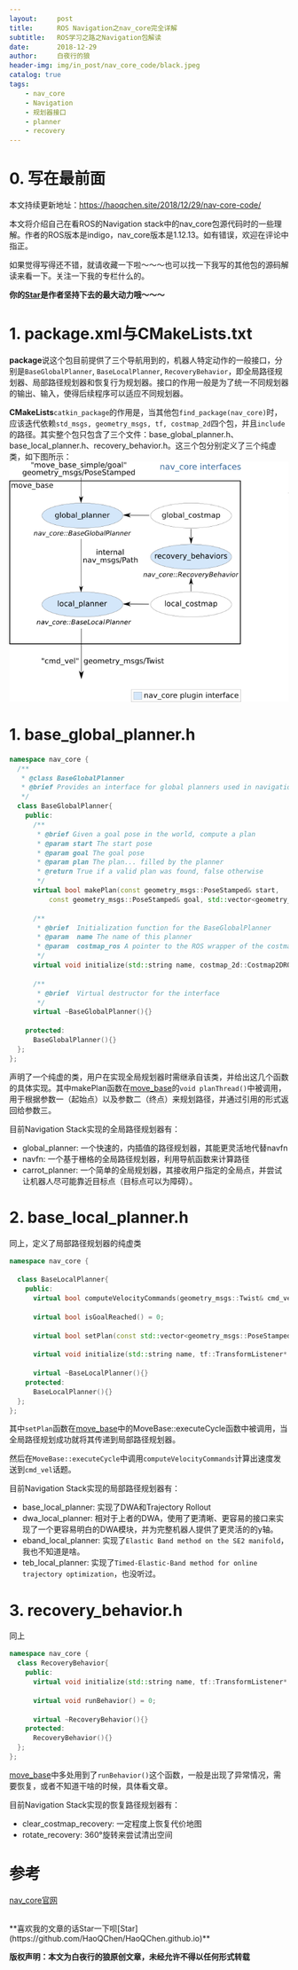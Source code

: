 ```yaml
---
layout:     post
title:      ROS Navigation之nav_core完全详解
subtitle:   ROS学习之路之Navigation包解读
date:       2018-12-29
author:     白夜行的狼
header-img: img/in_post/nav_core_code/black.jpeg
catalog: true
tags:
    - nav_core
    - Navigation
    - 规划器接口
    - planner
    - recovery
--- 
```


# <a id="0">0. 写在最前面<a/>
本文持续更新地址：<https://haoqchen.site/2018/12/29/nav-core-code/>

本文将介绍自己在看ROS的Navigation stack中的nav\_core包源代码时的一些理解。作者的ROS版本是indigo，nav\_core版本是1.12.13。如有错误，欢迎在评论中指正。

如果觉得写得还不错，就请收藏一下啦～～～也可以找一下我写的其他包的源码解读来看一下。关注一下我的专栏什么的。

**你的[Star](https://github.com/HaoQChen/HaoQChen.github.io)是作者坚持下去的最大动力哦～～～**

# <a id="1">1. package.xml与CMakeLists.txt<a/>
**package**说这个包目前提供了三个导航用到的，机器人特定动作的一般接口，分别是`BaseGlobalPlanner`, `BaseLocalPlanner`, `RecoveryBehavior`，即全局路径规划器、局部路径规划器和恢复行为规划器。接口的作用一般是为了统一不同规划器的输出、输入，使得后续程序可以适应不同规划器。

**CMakeLists**`catkin_package`的作用是，当其他包`find_package(nav_core)`时，应该迭代依赖`std_msgs, geometry_msgs, tf, costmap_2d`四个包，并且`include`的路径。其实整个包只包含了三个文件：base\_global\_planner.h、base\_local\_planner.h、recovery\_behavior.h。这三个包分别定义了三个纯虚类，如下图所示：
![move_base_interfaces](/img/in_post/nav_core_code/move_base_interfaces.png)

# <a id="1">1. base\_global\_planner.h<a/> 
```cpp
namespace nav_core {
  /**
   * @class BaseGlobalPlanner
   * @brief Provides an interface for global planners used in navigation. All global planners written as plugins for the navigation stack must adhere to this interface.
   */
  class BaseGlobalPlanner{
    public:
      /**
       * @brief Given a goal pose in the world, compute a plan
       * @param start The start pose 
       * @param goal The goal pose 
       * @param plan The plan... filled by the planner
       * @return True if a valid plan was found, false otherwise
       */
      virtual bool makePlan(const geometry_msgs::PoseStamped& start, 
          const geometry_msgs::PoseStamped& goal, std::vector<geometry_msgs::PoseStamped>& plan) = 0;

      /**
       * @brief  Initialization function for the BaseGlobalPlanner
       * @param  name The name of this planner
       * @param  costmap_ros A pointer to the ROS wrapper of the costmap to use for planning
       */
      virtual void initialize(std::string name, costmap_2d::Costmap2DROS* costmap_ros) = 0;

      /**
       * @brief  Virtual destructor for the interface
       */
      virtual ~BaseGlobalPlanner(){}

    protected:
      BaseGlobalPlanner(){}
  };
};
```
声明了一个纯虚的类，用户在实现全局规划器时需继承自该类，并给出这几个函数的具体实现。其中makePlan函数在[move_base](https://haoqchen.site/2018/11/27/move-base-code/)的`void planThread()`中被调用，用于根据参数一（起始点）以及参数二（终点）来规划路径，并通过引用的形式返回给参数三。

目前Navigation Stack实现的全局路径规划器有：  
* global_planner: 一个快速的，内插值的路径规划器，其能更灵活地代替navfn
* navfn: 一个基于栅格的全局路径规划器，利用导航函数来计算路径
* carrot\_planner: 一个简单的全局规划器，其接收用户指定的全局点，并尝试让机器人尽可能靠近目标点（目标点可以为障碍）。

# <a id="2">2. base\_local\_planner.h<a/> 
同上，定义了局部路径规划器的纯虚类
```cpp
namespace nav_core {
 
  class BaseLocalPlanner{
    public:
      virtual bool computeVelocityCommands(geometry_msgs::Twist& cmd_vel) = 0;
      
      virtual bool isGoalReached() = 0;
      
      virtual bool setPlan(const std::vector<geometry_msgs::PoseStamped>& plan) = 0;
     
      virtual void initialize(std::string name, tf::TransformListener* tf, costmap_2d::Costmap2DROS* costmap_ros) = 0;

      virtual ~BaseLocalPlanner(){}
    protected:
      BaseLocalPlanner(){}
  };
};
```
其中`setPlan`函数在[move_base](https://haoqchen.site/2018/11/27/move-base-code/)中的MoveBase::executeCycle函数中被调用，当全局路径规划成功就将其传递到局部路径规划器。

然后在`MoveBase::executeCycle`中调用`computeVelocityCommands`计算出速度发送到`cmd_vel`话题。

目前Navigation Stack实现的局部路径规划器有：  
* base\_local\_planner: 实现了DWA和Trajectory Rollout
* dwa\_local\_planner: 相对于上者的DWA，使用了更清晰、更容易的接口来实现了一个更容易明白的DWA模块，并为完整机器人提供了更灵活的的y轴。
* eband\_local\_planner: 实现了`Elastic Band method on the SE2 manifold`，我也不知道是啥。
* teb\_local\_planner: 实现了`Timed-Elastic-Band method for online trajectory optimization`，也没听过。

# <a id="3">3. recovery\_behavior.h<a/> 
同上
```cpp
namespace nav_core {
  class RecoveryBehavior{
    public:
      virtual void initialize(std::string name, tf::TransformListener* tf, costmap_2d::Costmap2DROS* global_costmap, costmap_2d::Costmap2DROS* local_costmap) = 0;

      virtual void runBehavior() = 0;

      virtual ~RecoveryBehavior(){}
    protected:
      RecoveryBehavior(){}
  };
};
```

[move_base](https://haoqchen.site/2018/11/27/move-base-code/)中多处用到了`runBehavior()`这个函数，一般是出现了异常情况，需要恢复，或者不知道干啥的时候，具体看文章。

目前Navigation Stack实现的恢复路径规划器有：  
* clear\_costmap_recovery: 一定程度上恢复代价地图
* rotate\_recovery: 360°旋转来尝试清出空间

# 参考
[nav_core官网](http://wiki.ros.org/nav_core?distro=melodic)

<br>
**喜欢我的文章的话Star一下呗[Star](https://github.com/HaoQChen/HaoQChen.github.io)**

**版权声明：本文为白夜行的狼原创文章，未经允许不得以任何形式转载**
